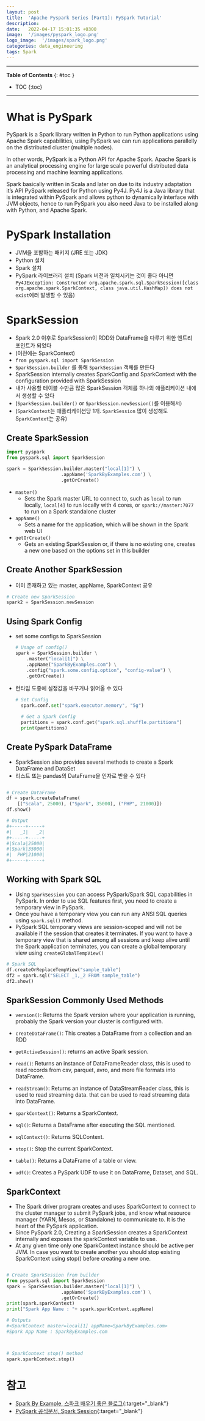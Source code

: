 ```yaml
---
layout: post
title:  'Apache Pyspark Series [Part1]: PySpark Tutorial'
description: 
date:   2022-04-17 15:01:35 +0300
image:  '/images/pyspark_logo.png'
logo_image:  '/images/spark_logo.png'
categories: data_engineering
tags: Spark
---
```

---

**Table of Contents**
{: #toc }
*  TOC
{:toc}

---

# What is PySpark

PySpark is a Spark library written in Python to run Python applications using Apache Spark capabilities, using PySpark we can run applications parallelly on the distributed cluster (multiple nodes).  

In other words, PySpark is a Python API for Apache Spark. Apache Spark is an analytical processing engine for large scale powerful distributed data processing and machine learning applications.  

Spark basically written in Scala and later on due to its industry adaptation it’s API PySpark released for Python using Py4J. Py4J is a Java library that is integrated within PySpark and allows python to dynamically interface with JVM objects, hence to run PySpark you also need Java to be installed along with Python, and Apache Spark.  

# PySpark Installation

- JVM을 포함하는 패키지 (JRE 또는 JDK)
- Python 설치
- Spark 설치
- PySpark 라이브러리 설치 (Spark 버전과 일치시키는 것이 좋다 아니면 `Py4JException: Constructor org.apache.spark.sql.SparkSession([class org.apache.spark.SparkContext, class java.util.HashMap]) does not exist`에러 발생할 수 있음)

# SparkSession

- Spark 2.0 이후로 SparkSession이 RDD와 DataFrame을 다루기 위한 엔트리 포인트가 되었다
- (이전에는 SparkContext)
- `from pyspark.sql import SparkSession`
- `SparkSession.builder` 를 통해 `SparkSession` 객체를 만든다
- SparkSession internally creates SparkConfig and SparkContext with the configuration provided with SparkSession
- 내가 사용할 테이블 수만큼 많은 SparkSession 객체를 하나의 애플리케이션 내에서 생성할 수 있다
- (`SparkSession.builder()` or `SparkSession.newSession()`를 이용해서)
- (`SparkContext`는 애플리케이션당 1개. `SparkSession` 많이 생성해도 S`parkContext`는 공유)

## Create SparkSession

```python
import pyspark
from pyspark.sql import SparkSession

spark = SparkSession.builder.master("local[1]") \ 
                    .appName('SparkByExamples.com') \
                    .getOrCreate()
```

- `master()`
  - Sets the Spark master URL to connect to, such as `local` to run locally, `local[4]` to run locally with 4 cores, or `spark://master:7077` to run on a Spark standalone cluster
- `appName()`
  - Sets a name for the application, which will be shown in the Spark web UI
- `getOrCreate()`
  - Gets an existing SparkSession or, if there is no existing one, creates a new one based on the options set in this builder

## Create Another SparkSession

- 이미 존재하고 있는 master, appName, SparkContext 공유

```python
# Create new SparkSession
spark2 = SparkSession.newSession

```

## Using Spark Config

- set some configs to SparkSession
    ```python
    # Usage of config()
    spark = SparkSession.builder \
        .master("local[1]") \
        .appName("SparkByExamples.com") \
        .config("spark.some.config.option", "config-value") \
        .getOrCreate()

    ```

- 런타임 도중에 설정값을 바꾸거나 읽어올 수 있다
  ```python
  # Set Config
    spark.conf.set("spark.executor.memory", "5g")

    # Get a Spark Config
    partitions = spark.conf.get("spark.sql.shuffle.partitions")
    print(partitions)
  ```

## Create PySpark DataFrame

- SparkSession also provides several methods to create a Spark DataFrame and DataSet
- 리스트 또는 pandas의 DataFrame을 인자로 받을 수 있다

```python

# Create DataFrame
df = spark.createDataFrame(
    [("Scala", 25000), ("Spark", 35000), ("PHP", 21000)])
df.show()

# Output
#+-----+-----+
#|   _1|   _2|
#+-----+-----+
#|Scala|25000|
#|Spark|35000|
#|  PHP|21000|
#+-----+-----+

```

## Working with Spark SQL

- Using `SparkSession` you can access PySpark/Spark SQL capabilities in PySpark. In order to use SQL features first, you need to create a temporary view in PySpark. 
- Once you have a temporary view you can run any ANSI SQL queries using `spark.sql()` method.
- PySpark SQL temporary views are session-scoped and will not be available if the session that creates it terminates. If you want to have a temporary view that is shared among all sessions and keep alive until the Spark application terminates, you can create a global temporary view using `createGlobalTempView()`

```python
# Spark SQL
df.createOrReplaceTempView("sample_table")
df2 = spark.sql("SELECT _1,_2 FROM sample_table")
df2.show()
```

## SparkSession Commonly Used Methods

- `version()`: Returns the Spark version where your application is running, probably the Spark version your cluster is configured with.

- `createDataFrame()`: This creates a DataFrame from a collection and an RDD

- `getActiveSession()`: returns an active Spark session.

- `read()`: Returns an instance of DataFrameReader class, this is used to read records from csv, parquet, avro, and more file formats into DataFrame.

- `readStream()`: Returns an instance of DataStreamReader class, this is used to read streaming data. that can be used to read streaming data into DataFrame.

- `sparkContext()`: Returns a SparkContext.

- `sql()`: Returns a DataFrame after executing the SQL mentioned.

- `sqlContext()`: Returns SQLContext.

- `stop()`: Stop the current SparkContext.

- `table()`: Returns a DataFrame of a table or view.

- `udf()`: Creates a PySpark UDF to use it on DataFrame, Dataset, and SQL.

## SparkContext

- The Spark driver program creates and uses SparkContext to connect to the cluster manager to submit PySpark jobs, and know what resource manager (YARN, Mesos, or Standalone) to communicate to. It is the heart of the PySpark application.
- Since PySpark 2.0, Creating a SparkSession creates a SparkContext internally and exposes the sparkContext variable to use.
- At any given time only one SparkContext instance should be active per JVM. In case you want to create another you should stop existing SparkContext using stop() before creating a new one.

```python

# Create SparkSession from builder
from pyspark.sql import SparkSession
spark = SparkSession.builder.master("local[1]") \
                    .appName('SparkByExamples.com') \
                    .getOrCreate()
print(spark.sparkContext)
print("Spark App Name : "+ spark.sparkContext.appName)

# Outputs
#<SparkContext master=local[1] appName=SparkByExamples.com>
#Spark App Name : SparkByExamples.com



# SparkContext stop() method
spark.sparkContext.stop()

```


# 참고

- [Spark By Example, 스파크 배우기 좋은 블로그](https://sparkbyexamples.com/){:target="_blank"}
- [PySpark 공식문서, Spark Session](https://spark.apache.org/docs/latest/api/python/reference/pyspark.sql/spark_session.html){:target="_blank"}
